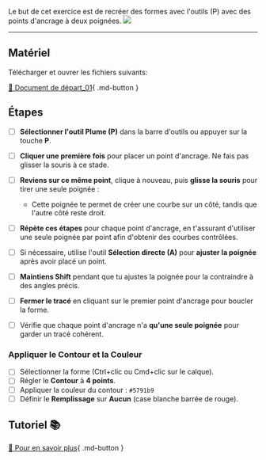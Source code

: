 <style>.md-footer{display:none;}</style>

Le but de cet exercice est de recréer des formes avec l'outils (P) avec des points d'ancrage à deux poignées. 
![](../assets/image/14_vecteur_une_poignee.jpg)
***

## Matériel

Télécharger et ouvrer les fichiers suivants:

[📁 Document de départ_01](../assets/image/14_vecteur_une_poignee.jpg){ .md-button }   <br>   


## Étapes

- [ ] **Sélectionner l'outil Plume (P)** dans la barre d'outils ou appuyer sur la touche **P**.
- [ ] **Cliquer une première fois** pour placer un point d'ancrage. Ne fais pas glisser la souris à ce stade.
- [ ] **Reviens sur ce même point**, clique à nouveau, puis **glisse la souris** pour tirer une seule poignée :
  - Cette poignée te permet de créer une courbe sur un côté, tandis que l'autre côté reste droit.
- [ ] **Répète ces étapes** pour chaque point d'ancrage, en t'assurant d'utiliser une seule poignée par point afin d'obtenir des courbes contrôlées.
- [ ] Si nécessaire, utilise l'outil **Sélection directe (A)** pour **ajuster la poignée** après avoir placé un point.
- [ ] **Maintiens Shift** pendant que tu ajustes la poignée pour la contraindre à des angles précis.
- [ ] **Fermer le tracé** en cliquant sur le premier point d'ancrage pour boucler la forme.
- [ ] Vérifie que chaque point d'ancrage n'a **qu'une seule poignée** pour garder un tracé cohérent.


### Appliquer le Contour et la Couleur
- [ ] Sélectionner la forme (Ctrl+clic ou Cmd+clic sur le calque).
- [ ] Régler le **Contour** à **4 points**.
- [ ] Appliquer la couleur du contour : `#5791b9` 
- [ ] Définir le **Remplissage** sur **Aucun** (case blanche barrée de rouge).

## Tutoriel 📚

[📖 Pour en savoir plus](https://cmontmorency365-my.sharepoint.com/:v:/g/personal/flpilote_cmontmorency_qc_ca/Eb65s1th8U9FoGBpmu9yTToB_45yfkIM7UVjm99n67PRDg?nav=eyJyZWZlcnJhbEluZm8iOnsicmVmZXJyYWxBcHAiOiJPbmVEcml2ZUZvckJ1c2luZXNzIiwicmVmZXJyYWxBcHBQbGF0Zm9ybSI6IldlYiIsInJlZmVycmFsTW9kZSI6InZpZXciLCJyZWZlcnJhbFZpZXciOiJNeUZpbGVzTGlua0NvcHkifX0&e=Sa7Htd){ .md-button }   <br>
